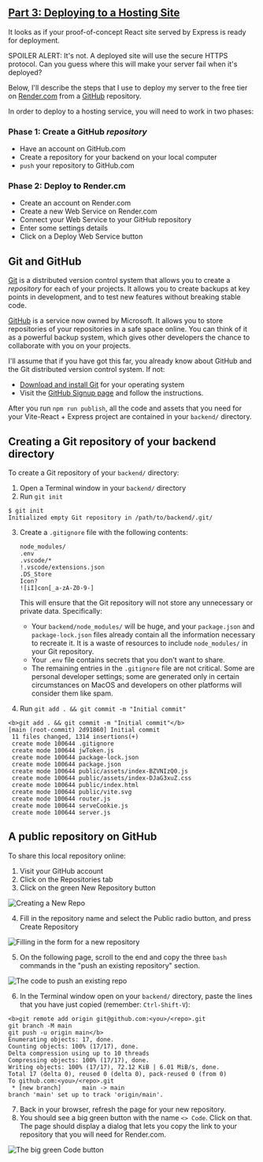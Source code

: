 <!-- Deploy to Render.com -->
<section
  id="deploy-to-host"
  aria-labelledby="deploy-to-host"
  data-item="Ready to Deploy"
>
  <h1><a href="#deploy-to-host">Part 3: Deploying to a Hosting Site</a></h1>
  
It looks as if your proof-of-concept React site served by Express is ready for deployment.

SPOILER ALERT: It's not. A deployed site will use the secure HTTPS protocol. Can you guess where this will make your server fail when it's deployed?

Below, I'll describe the steps that I use to deploy my server to the free tier on [Render.com](https://render.com/) from a [GitHub](https://github.com/) repository.

In order to deploy to a hosting service, you will need to work in two phases:

### Phase 1: Create a GitHub _repository_
* Have an account on GitHub.com
* Create a repository for your backend on your local computer
* `push` your repository to GitHub.com

### Phase 2: Deploy to Render.cm
* Create an account on Render.com
* Create a new Web Service on Render.com
* Connect your Web Service to your GitHub repository
* Enter some settings details
* Click on a Deploy Web Service button

## Git and GitHub

[Git](https://git-scm.com/) is a distributed version control system that allows you to create a _repository_ for each of your projects. It allows you to create backups at key points in development, and to test new features without breaking stable code.

[GitHub](https://github.com/) is a service now owned by Microsoft. It allows you to store repositories of your repositories in a safe space online. You can think of it as a powerful backup system, which gives other developers the chance to collaborate with you on your projects.

I'll assume that if you have got this far, you already know about GitHub and the Git distributed version control system. If not:

* [Download and install Git](https://git-scm.com/downloads) for your operating system
* Visit the [GitHub Signup page](github.com/signup) and follow the instructions.

After you run `npm run publish`, all the code and assets that you need for your Vite-React + Express project are contained in your `backend/` directory.

## Creating a Git repository of your backend directory

To create a Git repository of your `backend/` directory:

1. Open a Terminal window in your `backend/` directory
2. Run `git init`
```bash-#
$ git init                                   
Initialized empty Git repository in /path/to/backend/.git/
```
3. Create a `.gitignore` file with the following contents:
  
   ```bash-w
   node_modules/
   .env
   .vscode/*
   !.vscode/extensions.json
   .DS_Store
   Icon?
   ![iI]con[_a-zA-Z0-9-]
   ```

   This will ensure that the Git repository will not store any unnecessary or private data. Specifically:

   * Your `backend/node_modules/` will be huge, and your `package.json` and `package-lock.json` files already contain all the information necessary to recreate it. It is a waste of resources to include `node_modules/` in your Git repository.
   * Your `.env` file contains secrets that you don't want to share.
   * The remaining entries in the `.gitignore` file are not critical. Some are personal developer settings; some are generated only in certain circumstances on MacOS and developers on other platforms will consider them like spam.
4. Run `git add . && git commit -m "Initial commit"`

```bash-#
<b>git add . && git commit -m "Initial commit"</b>
[main (root-commit) 2d91860] Initial commit
 11 files changed, 1314 insertions(+)
 create mode 100644 .gitignore
 create mode 100644 jwToken.js
 create mode 100644 package-lock.json
 create mode 100644 package.json
 create mode 100644 public/assets/index-BZVNIzQ0.js
 create mode 100644 public/assets/index-DJaG3xuZ.css
 create mode 100644 public/index.html
 create mode 100644 public/vite.svg
 create mode 100644 router.js
 create mode 100644 serveCookie.js
 create mode 100644 server.js
```

## A public repository on GitHub

To share this local repository online:

1. Visit your GitHub account
2. Click on the Repositories tab
3. Click on the green New Repository button

![Creating a New Repo](images/NewRepo.webp)

4. Fill in the repository name and select the Public radio button, and press Create Repository
   
![Filling in the form for a new repository](images/CreateRepo.webp)

5. On the following page, scroll to the end and copy the three `bash` commands in the "push an existing repository" section.

![The code to `push` an existing repo](images/PushExisting.webp)

6. In the Terminal window open on your `backend/` directory, paste the lines that you have just copied (remember: `Ctrl-Shift-V`):

```bash-w
<b>git remote add origin git@github.com:<you>/<repo>.git
git branch -M main
git push -u origin main</b>
Enumerating objects: 17, done.
Counting objects: 100% (17/17), done.
Delta compression using up to 10 threads
Compressing objects: 100% (17/17), done.
Writing objects: 100% (17/17), 72.12 KiB | 6.01 MiB/s, done.
Total 17 (delta 0), reused 0 (delta 0), pack-reused 0 (from 0)
To github.com:<you>/<repo>.git
 * [new branch]      main -> main
branch 'main' set up to track 'origin/main'.
```

7. Back in your browser, refresh the page for your new repository.
8. You should see a big green button with the name `<> Code`. Click on that. The page should display a dialog that lets you copy the link to your repository that you will need for Render.com.

![The big green Code button](images/CloneCode.webp)

</section>